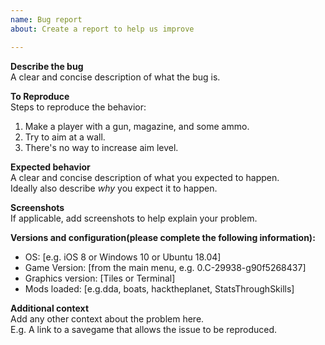 ```yaml
---
name: Bug report
about: Create a report to help us improve

---
```


**Describe the bug**  
A clear and concise description of what the bug is.

**To Reproduce**  
Steps to reproduce the behavior:
1. Make a player with a gun, magazine, and some ammo.
2. Try to aim at a wall.
3. There's no way to increase aim level.

**Expected behavior**  
A clear and concise description of what you expected to happen.  
Ideally also describe *why* you expect it to happen.

**Screenshots**  
If applicable, add screenshots to help explain your problem.

**Versions and configuration(please complete the following information):**
 - OS: [e.g. iOS 8 or Windows 10 or Ubuntu 18.04]
 - Game Version: [from the main menu, e.g. 0.C-29938-g90f5268437]
 - Graphics version: [Tiles or Terminal]
 - Mods loaded: [e.g.dda, boats, hacktheplanet, StatsThroughSkills]

**Additional context**  
Add any other context about the problem here.  
E.g. A link to a savegame that allows the issue to be reproduced.
